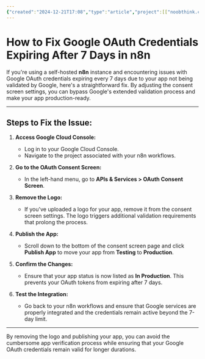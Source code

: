 ```yaml
---
{"created":"2024-12-21T17:08","type":"article","project":[["noobthink.com"]],"dg-publish":true,"permalink":"/projects/digital-garden/articles/how-to-fix-google-o-auth-credentials-expiring-after-7-days-in-n8n/","dgPassFrontmatter":true,"updated":"2024-12-21T17:10:50.692+01:00"}
---
```


# How to Fix Google OAuth Credentials Expiring After 7 Days in n8n

If you're using a self-hosted **n8n** instance and encountering issues with Google OAuth credentials expiring every 7 days due to your app not being validated by Google, here's a straightforward fix. By adjusting the consent screen settings, you can bypass Google's extended validation process and make your app production-ready.

---

## Steps to Fix the Issue:

1. **Access Google Cloud Console:**
   - Log in to your Google Cloud Console.
   - Navigate to the project associated with your n8n workflows.

2. **Go to the OAuth Consent Screen:**
   - In the left-hand menu, go to **APIs & Services > OAuth Consent Screen**.

3. **Remove the Logo:**
   - If you've uploaded a logo for your app, remove it from the consent screen settings. The logo triggers additional validation requirements that prolong the process.

4. **Publish the App:**
   - Scroll down to the bottom of the consent screen page and click **Publish App** to move your app from **Testing** to **Production**.

5. **Confirm the Changes:**
   - Ensure that your app status is now listed as **In Production**. This prevents your OAuth tokens from expiring after 7 days.

6. **Test the Integration:**
   - Go back to your n8n workflows and ensure that Google services are properly integrated and the credentials remain active beyond the 7-day limit.

---

By removing the logo and publishing your app, you can avoid the cumbersome app verification process while ensuring that your Google OAuth credentials remain valid for longer durations.